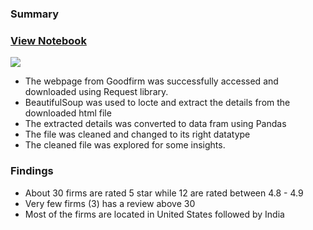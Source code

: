 ### Summary
### [View Notebook](https://nbviewer.org/github/bamidele42/Python_Projects/blob/master/Projects/Web_Scraping_project.ipynb)

   ![](newplot.png)

- The webpage from Goodfirm was successfully accessed and downloaded using Request library.
 - BeautifulSoup was used to locte and extract the details from the downloaded html file
 - The extracted details was converted to data fram using Pandas
 - The file was cleaned and changed to its right datatype
 - The cleaned file was explored for some insights.
 
 ### Findings
  - About 30 firms are rated 5 star while 12 are rated between 4.8 - 4.9
  - Very few firms (3) has a review above 30
  - Most of the firms are located in United States followed by India